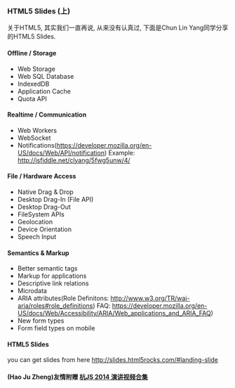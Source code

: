 ### HTML5 Slides (上)
关于HTML5, 其实我们一直再说, 从来没有认真过, 下面是Chun Lin Yang同学分享的HTML5 Slides.

#### Offline / Storage

- Web Storage
- Web SQL Database
- IndexedDB
- Application Cache
- Quota API

#### Realtime / Communication

- Web Workers
- WebSocket
- Notifications(https://developer.mozilla.org/en-US/docs/Web/API/notification) Example: http://jsfiddle.net/clyang/5fwg5unw/4/

#### File / Hardware Access

- Native Drag & Drop
- Desktop Drag-In (File API)
- Desktop Drag-Out
- FileSystem APIs
- Geolocation
- Device Orientation
- Speech Input

#### Semantics & Markup

- Better semantic tags
- Markup for applications
- Descriptive link relations
- Microdata
- ARIA attributes(Role Definitons: http://www.w3.org/TR/wai-aria/roles#role_definitions)
FAQ: https://developer.mozilla.org/en-US/docs/Web/Accessibility/ARIA/Web_applications_and_ARIA_FAQ)
- New form types
- Form field types on mobile

#### HTML5 Slides
you can get slides from here
http://slides.html5rocks.com/#landing-slide

#### (Hao Ju Zheng)友情附赠 [杭JS 2014 演讲视频合集][0]
[0]:http://cnodejs.org/topic/53bbc408a3ccaece73467f11
